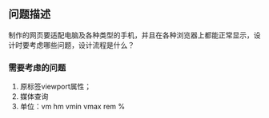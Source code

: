 ## 问题描述
制作的网页要适配电脑及各种类型的手机，并且在各种浏览器上都能正常显示，设计时要考虑哪些问题，设计流程是什么？

### 需要考虑的问题
1. 原标签viewport属性；
2. 媒体查询
3. 单位：vm hm vmin vmax rem %
